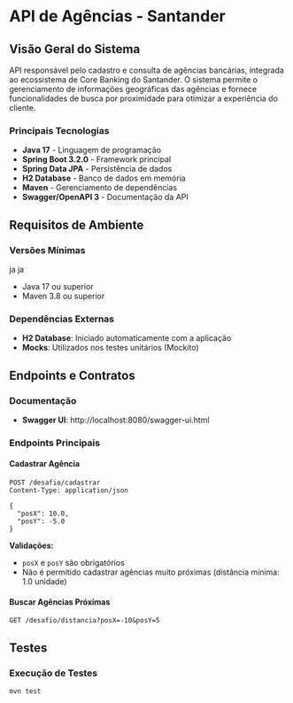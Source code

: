 # API de Agências - Santander

## Visão Geral do Sistema

API responsável pelo cadastro e consulta de agências bancárias, integrada ao ecossistema de Core Banking do Santander. O sistema permite o gerenciamento de informações geográficas das agências e fornece funcionalidades de busca por proximidade para otimizar a experiência do cliente.

### Principais Tecnologias
- **Java 17** - Linguagem de programação
- **Spring Boot 3.2.0** - Framework principal
- **Spring Data JPA** - Persistência de dados
- **H2 Database** - Banco de dados em memória
- **Maven** - Gerenciamento de dependências
- **Swagger/OpenAPI 3** - Documentação da API

## Requisitos de Ambiente

### Versões Mínimas
ja ja
- Java 17 ou superior
- Maven 3.8 ou superior

### Dependências Externas

- **H2 Database**: Iniciado automaticamente com a aplicação
- **Mocks**: Utilizados nos testes unitários (Mockito)

## Endpoints e Contratos

### Documentação

- **Swagger UI**: http://localhost:8080/swagger-ui.html

### Endpoints Principais

#### Cadastrar Agência
```http
POST /desafio/cadastrar
Content-Type: application/json

{
  "posX": 10.0,
  "posY": -5.0
}
```

**Validações:**
- `posX` e `posY` são obrigatórios
- Não é permitido cadastrar agências muito próximas (distância mínima: 1.0 unidade)

#### Buscar Agências Próximas
```http
GET /desafio/distancia?posX=-10&posY=5
```

## Testes

### Execução de Testes

```bash
mvn test
```


